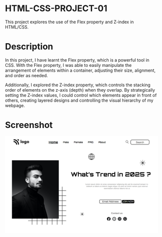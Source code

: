 # HTML-CSS-PROJECT-01

This project explores the use of the Flex property and Z-index in HTML/CSS.

# Description

In this project, I have learnt the Flex property, which is a powerful tool in CSS. With the Flex property, I was able to easily manipulate the arrangement of elements within a container, adjusting their size, alignment, and order as needed.

Additionally, I explored the Z-index property, which controls the stacking order of elements on the z-axis (depth) when they overlap. By strategically setting the Z-index values, I could control which elements appear in front of others, creating layered designs and controlling the visual hierarchy of my webpage.

# Screenshot

![image](Screenshot.png)
